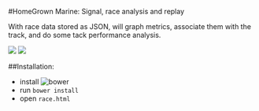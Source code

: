#HomeGrown Marine: Signal, race analysis and replay

With race data stored as JSON, will graph metrics, associate them with the track, and do some tack performance analysis.

![](https://raw.githubusercontent.com/HomegrownMarine/goto/master/README/overview.png)
![](https://raw.githubusercontent.com/HomegrownMarine/goto/master/README/tack_details.png)

##Installation:

- install ![bower](http://bower.io)
- run ```bower install```
- open ```race.html```
